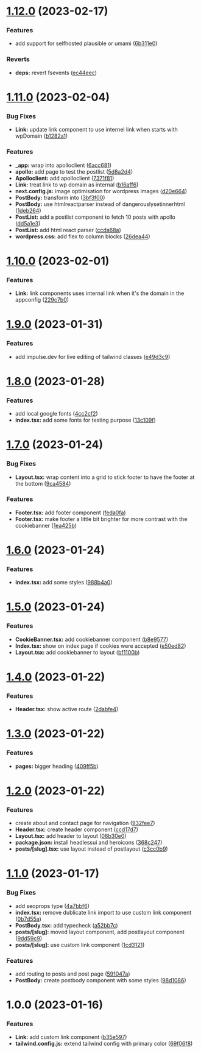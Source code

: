 # [1.12.0](https://github.com/deployn/nextjs-boilerplate-with-wordpress/compare/v1.11.0...v1.12.0) (2023-02-17)


### Features

* add support for selfhosted plausible or umami ([6b311e0](https://github.com/deployn/nextjs-boilerplate-with-wordpress/commit/6b311e0e186db800dcfe61493a46ba3d18e77c0f))


### Reverts

* **deps:** revert fsevents ([ec44eec](https://github.com/deployn/nextjs-boilerplate-with-wordpress/commit/ec44eec42be36c2b5276bd25586e048f7f998241))

# [1.11.0](https://github.com/deployn/nextjs-boilerplate-with-wordpress/compare/v1.10.0...v1.11.0) (2023-02-04)


### Bug Fixes

* **Link:** update link component to use internel link when starts with  wpDomain ([b1282a1](https://github.com/deployn/nextjs-boilerplate-with-wordpress/commit/b1282a1c4de88820952b5a4c9bcfec592cd74129))


### Features

* **_app:** wrap into apolloclient ([6acc681](https://github.com/deployn/nextjs-boilerplate-with-wordpress/commit/6acc681f6bc7bc57634a2c8f77308fb301d5c10c))
* **apollo:** add page to test the postlist ([5d8a2d4](https://github.com/deployn/nextjs-boilerplate-with-wordpress/commit/5d8a2d4b1548acefb9f69150be43e6869620860a))
* **Apolloclient:** add apolloclient ([7371f81](https://github.com/deployn/nextjs-boilerplate-with-wordpress/commit/7371f8135bce14346b36cf42b49490ca846285a9))
* **Link:** treat link to wp domain as internal ([b16aff6](https://github.com/deployn/nextjs-boilerplate-with-wordpress/commit/b16aff618d71e77a2ca8cb7d580ea077fcc4d472))
* **next.config.js:** image optimisation for wordpress images ([d20e664](https://github.com/deployn/nextjs-boilerplate-with-wordpress/commit/d20e664b0a4acd1759ad76b77e9fbb54fc5206f1))
* **PostBody:** transform <a> into <Link> ([3bf3f00](https://github.com/deployn/nextjs-boilerplate-with-wordpress/commit/3bf3f00aa3ce2a30156f74968c257bf43a4d25ed))
* **PostBody:** use htmlreactparser instead of dangerouslysetinnerhtml ([1deb264](https://github.com/deployn/nextjs-boilerplate-with-wordpress/commit/1deb264dd04e354a45f2ffb171def8f40e65443c))
* **PostList:** add a postlist component to fetch 10 posts with apollo ([dd5a1e3](https://github.com/deployn/nextjs-boilerplate-with-wordpress/commit/dd5a1e33240de8e318fd951f073c0005f4c6abb9))
* **PostList:** add html react parser ([ccda68a](https://github.com/deployn/nextjs-boilerplate-with-wordpress/commit/ccda68a48e98a0e91f8e4bc42a4cbefc06e3ded2))
* **wordpress.css:** add flex to column blocks ([26dea44](https://github.com/deployn/nextjs-boilerplate-with-wordpress/commit/26dea44b693a55b9565285856e689cd9e707315a))

# [1.10.0](https://github.com/deployn/nextjs-boilerplate-with-wordpress/compare/v1.9.0...v1.10.0) (2023-02-01)


### Features

* **Link:** link components uses internal link when it's the domain in the appconfig ([229c7b0](https://github.com/deployn/nextjs-boilerplate-with-wordpress/commit/229c7b0d0332c8da0e1525abeeb1976bd1daca7d))

# [1.9.0](https://github.com/deployn/nextjs-boilerplate-with-wordpress/compare/v1.8.0...v1.9.0) (2023-01-31)


### Features

* add impulse.dev for live editing of tailwind classes ([e49d3c9](https://github.com/deployn/nextjs-boilerplate-with-wordpress/commit/e49d3c90dcfbac6ef3bc95f111df79f3ec1cc3b5))

# [1.8.0](https://github.com/deployn/nextjs-boilerplate-with-wordpress/compare/v1.7.0...v1.8.0) (2023-01-28)


### Features

* add local google fonts ([4cc2cf2](https://github.com/deployn/nextjs-boilerplate-with-wordpress/commit/4cc2cf2fa23f0c3e0c9e22f8225b670100cd46c5))
* **index.tsx:** add some fonts for testing purpose ([13c109f](https://github.com/deployn/nextjs-boilerplate-with-wordpress/commit/13c109f8b706a1b0e7f1f0cb6f8c485d84c15ce2))

# [1.7.0](https://github.com/deployn/nextjs-boilerplate-with-wordpress/compare/v1.6.0...v1.7.0) (2023-01-24)


### Bug Fixes

* **Layout.tsx:** wrap content into a grid to stick footer to have the footer at the bottom ([9ca4584](https://github.com/deployn/nextjs-boilerplate-with-wordpress/commit/9ca4584ac1305885754b35eb3e1f8f3729c22d5a))


### Features

* **Footer.tsx:** add footer component ([feda0fa](https://github.com/deployn/nextjs-boilerplate-with-wordpress/commit/feda0fa9e79abc4342dc470479b3607317cae29d))
* **Footer.tsx:** make footer a little bit brighter for more contrast with the cookiebanner ([1ea425b](https://github.com/deployn/nextjs-boilerplate-with-wordpress/commit/1ea425bb77299cbc43c74bcd8aa67fef624c9572))

# [1.6.0](https://github.com/deployn/nextjs-boilerplate-with-wordpress/compare/v1.5.0...v1.6.0) (2023-01-24)


### Features

* **index.tsx:** add some styles ([988b4a0](https://github.com/deployn/nextjs-boilerplate-with-wordpress/commit/988b4a0ded130866940a7437dc5e845c36e70a55))

# [1.5.0](https://github.com/deployn/nextjs-boilerplate-with-wordpress/compare/v1.4.0...v1.5.0) (2023-01-24)


### Features

* **CookieBanner.tsx:** add cookiebanner component ([b8e9577](https://github.com/deployn/nextjs-boilerplate-with-wordpress/commit/b8e95774a9a4e88ef80ddbe8b27b4ad5ba5b66c5))
* **Index.tsx:** show on index page if cookies were accepted ([e50ed82](https://github.com/deployn/nextjs-boilerplate-with-wordpress/commit/e50ed829bfd667a40b89cd77cc3d1068e2f50372))
* **Layout.tsx:** add cookiebanner to layout ([bf1100b](https://github.com/deployn/nextjs-boilerplate-with-wordpress/commit/bf1100b46a9e5b3ca820a90bd660427ea243aa78))

# [1.4.0](https://github.com/deployn/nextjs-boilerplate-with-wordpress/compare/v1.3.0...v1.4.0) (2023-01-22)


### Features

* **Header.tsx:** show active route ([2dabfe4](https://github.com/deployn/nextjs-boilerplate-with-wordpress/commit/2dabfe4c2e5d932effb8b27c541b3aecb4c955b8))

# [1.3.0](https://github.com/deployn/nextjs-boilerplate-with-wordpress/compare/v1.2.0...v1.3.0) (2023-01-22)


### Features

* **pages:** bigger heading ([409ff5b](https://github.com/deployn/nextjs-boilerplate-with-wordpress/commit/409ff5bf45993a0511e8d879993bfcda6abf6903))

# [1.2.0](https://github.com/deployn/nextjs-boilerplate-with-wordpress/compare/v1.1.0...v1.2.0) (2023-01-22)


### Features

* create about and contact page for navigation ([932fee7](https://github.com/deployn/nextjs-boilerplate-with-wordpress/commit/932fee7cabb9487e39c1418ada2475fd6d33fc59))
* **Header.tsx:** create header component ([ccd17d7](https://github.com/deployn/nextjs-boilerplate-with-wordpress/commit/ccd17d72a71ed7173a5915ceb9226402617bc701))
* **Layout.tsx:** add header to layout ([08b30e0](https://github.com/deployn/nextjs-boilerplate-with-wordpress/commit/08b30e0a94fc9117998ced28fabe033245c81db4))
* **package.json:** install headlessui and heroicons ([368c247](https://github.com/deployn/nextjs-boilerplate-with-wordpress/commit/368c24742a9ae95738b00f9bab6e482315565d24))
* **posts/[slug].tsx:** use layout instead of postlayout ([c3cc0b9](https://github.com/deployn/nextjs-boilerplate-with-wordpress/commit/c3cc0b9baf91bbec7ea0bc462d5b1425480f2984))

# [1.1.0](https://github.com/deployn/nextjs-boilerplate-with-wordpress/compare/v1.0.0...v1.1.0) (2023-01-17)


### Bug Fixes

* add seoprops type ([4a7bbf6](https://github.com/deployn/nextjs-boilerplate-with-wordpress/commit/4a7bbf6816775daef00cb9117ed8c68a6fa31090))
* **index.tsx:** remove dublicate link import to use custom link component ([0b7d55a](https://github.com/deployn/nextjs-boilerplate-with-wordpress/commit/0b7d55ab1a237b8c7c8e45ce313d279f93a34ff2))
* **PostBody.tsx:** add typecheck ([a52bb7c](https://github.com/deployn/nextjs-boilerplate-with-wordpress/commit/a52bb7c40bfd5830d7075a16b1bd640bf0cd78fa))
* **posts/[slug]:** moved layout component, add postlayout component ([9dd59c9](https://github.com/deployn/nextjs-boilerplate-with-wordpress/commit/9dd59c9efcb3adc1a8f974ea1031436e6ec0516a))
* **posts/[slug]:** use custom link component ([1cd3121](https://github.com/deployn/nextjs-boilerplate-with-wordpress/commit/1cd312106e4136f85f1fc1d406ffb74a42ff4d60))


### Features

* add routing to posts and post page ([591047a](https://github.com/deployn/nextjs-boilerplate-with-wordpress/commit/591047ab94754a45e26ca98cecf2644443748793))
* **PostBody:** create postbody component with some styles ([98d1086](https://github.com/deployn/nextjs-boilerplate-with-wordpress/commit/98d10864e785490d25d429e699d922733fc30eef))

# 1.0.0 (2023-01-16)


### Features

* **Link:** add custom link component ([b35e597](https://github.com/deployn/nextjs-boilerplate-with-wordpress/commit/b35e5979c9cdcf56554815d286ab3a30ea9fbdc9))
* **tailwind.config.js:** extend tailwind config with primary color ([69f06f8](https://github.com/deployn/nextjs-boilerplate-with-wordpress/commit/69f06f8858d766a909e25492b725c80b5dbf1262))
